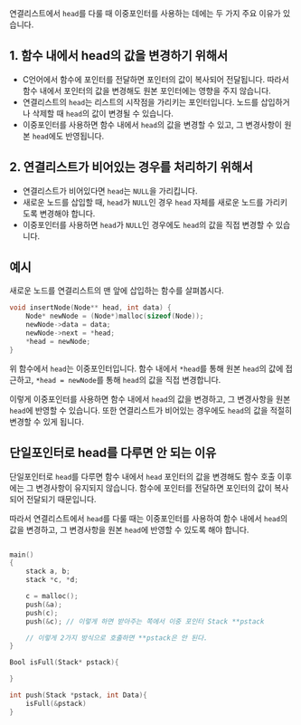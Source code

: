 

연결리스트에서 `head`를 다룰 때 이중포인터를 사용하는 데에는 두 가지 주요 이유가 있습니다.

## 1. 함수 내에서 head의 값을 변경하기 위해서

- C언어에서 함수에 포인터를 전달하면 포인터의 값이 복사되어 전달됩니다. 따라서 함수 내에서 포인터의 값을 변경해도 원본 포인터에는 영향을 주지 않습니다.
- 연결리스트의 `head`는 리스트의 시작점을 가리키는 포인터입니다. 노드를 삽입하거나 삭제할 때 `head`의 값이 변경될 수 있습니다.
- 이중포인터를 사용하면 함수 내에서 `head`의 값을 변경할 수 있고, 그 변경사항이 원본 `head`에도 반영됩니다.

## 2. 연결리스트가 비어있는 경우를 처리하기 위해서

- 연결리스트가 비어있다면 `head`는 `NULL`을 가리킵니다.
- 새로운 노드를 삽입할 때, `head`가 `NULL`인 경우 `head` 자체를 새로운 노드를 가리키도록 변경해야 합니다.
- 이중포인터를 사용하면 `head`가 `NULL`인 경우에도 `head`의 값을 직접 변경할 수 있습니다.

## 예시

새로운 노드를 연결리스트의 맨 앞에 삽입하는 함수를 살펴봅시다.

```c
void insertNode(Node** head, int data) {
    Node* newNode = (Node*)malloc(sizeof(Node));
    newNode->data = data;
    newNode->next = *head;
    *head = newNode;
}
```

위 함수에서 `head`는 이중포인터입니다. 함수 내에서 `*head`를 통해 원본 `head`의 값에 접근하고, `*head = newNode`를 통해 `head`의 값을 직접 변경합니다.

이렇게 이중포인터를 사용하면 함수 내에서 `head`의 값을 변경하고, 그 변경사항을 원본 `head`에 반영할 수 있습니다. 또한 연결리스트가 비어있는 경우에도 `head`의 값을 적절히 변경할 수 있게 됩니다.

## 단일포인터로 head를 다루면 안 되는 이유

단일포인터로 `head`를 다루면 함수 내에서 `head` 포인터의 값을 변경해도 함수 호출 이후에는 그 변경사항이 유지되지 않습니다. 함수에 포인터를 전달하면 포인터의 값이 복사되어 전달되기 때문입니다.

따라서 연결리스트에서 `head`를 다룰 때는 이중포인터를 사용하여 함수 내에서 `head`의 값을 변경하고, 그 변경사항을 원본 `head`에 반영할 수 있도록 해야 합니다.

```c

main()
{
	stack a, b;
	stack *c, *d;

	c = malloc();
	push(&a);
	push(c);
	push(&c); // 이렇게 하면 받아주는 쪽에서 이중 포인터 Stack **pstack

	// 이렇게 2가지 방식으로 호출하면 **pstack은 안 된다.
}

Bool isFull(Stack* pstack){

}

int push(Stack *pstack, int Data){
	isFull(&pstack)
}



```